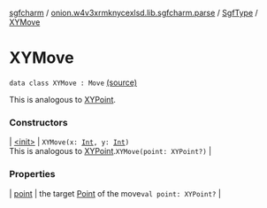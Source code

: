 [sgfcharm](../../../index.md) / [onion.w4v3xrmknycexlsd.lib.sgfcharm.parse](../../index.md) / [SgfType](../index.md) / [XYMove](./index.md)

# XYMove

`data class XYMove : Move` [(source)](https://github.com/w4v3/sgfcharm/tree/master/sgfcharm/src/main/java/onion/w4v3xrmknycexlsd/lib/sgfcharm/parse/SgfTree.kt#L322)

This is analogous to [XYPoint](../-x-y-point/index.md).

### Constructors

| [&lt;init&gt;](-init-.md) | `XYMove(x: `[`Int`](https://kotlinlang.org/api/latest/jvm/stdlib/kotlin/-int/index.html)`, y: `[`Int`](https://kotlinlang.org/api/latest/jvm/stdlib/kotlin/-int/index.html)`)`<br>This is analogous to [XYPoint](../-x-y-point/index.md).`XYMove(point: XYPoint?)` |

### Properties

| [point](point.md) | the target [Point](../-point/index.md) of the move`val point: XYPoint?` |

